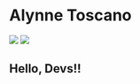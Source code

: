 # Alynne Toscano
<a href="https://https://www.instagram.com/alynnetoscano_/?next=%2F" target="_blank"><img src="https://img.shields.io/badge/-Instagram-%23E4405F?style=for-the-badge&logo=instagram&logoColor=white" target="_blank"></a>
<a href = "mailto:contato https://outlook.live.com/mail/0/"><img src="https://img.shields.io/badge/Gmail-D14836?style=for-the-badge&logo=gmail&logoColor=white" target="_blank"></a>








## Hello, Devs!!



<!---
alynnetoscano/alynnetoscano is a ✨ special ✨ repository because its `README.md` (this file) appears on your GitHub profile.
You can click the Preview link to take a look at your changes.
--->

